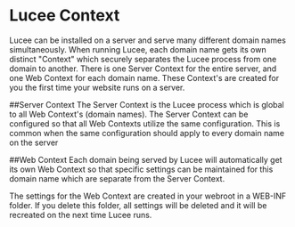 # Lucee Context

Lucee can be installed on a server and serve many different domain names simultaneously. When running Lucee, each domain name gets its own distinct "Context" which securely separates the Lucee process from one domain to another.  There is one Server Context for the entire server, and one Web Context for each domain name. These Context's are created for you the first time your website runs on a server.

##Server Context
The Server Context is the Lucee process which is global to all Web Context's (domain names). The Server Context can be configured so that all Web Contexts utilize the same configuration. This is common when the same configuration should apply to every domain name on the server

##Web Context
Each domain being served by Lucee will automatically get its own Web Context so that specific settings can be maintained for this domain name which are separate from the Server Context.

The settings for the Web Context are created in your webroot in a WEB-INF folder. If you delete this folder, all settings will be deleted and it will be recreated on the next time Lucee runs. 
